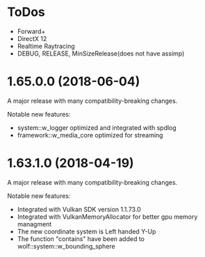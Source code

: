 # ToDos
- Forward+
- DirectX 12
- Realtime Raytracing
- DEBUG, RELEASE, MinSizeRelease(does not have assimp)


# 1.65.0.0 (2018-06-04)
A major release with many compatibility-breaking changes.

Notable new features:
- system::w_logger optimized and integrated with spdlog 
- framework::w_media_core optimized for streaming

# 1.63.1.0 (2018-04-19)

A major release with many compatibility-breaking changes.

Notable new features:
- Integrated with Vulkan SDK version 1.1.73.0
- Integrated with VulkanMemoryAllocator for better gpu memory managment
- The new coordinate system is Left handed Y-Up 
- The function "contains" have been added to wolf::system::w_bounding_sphere